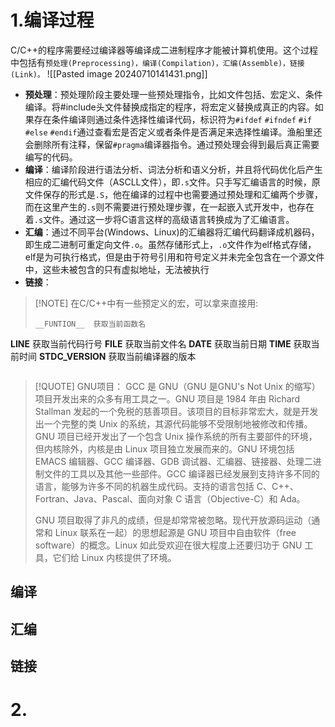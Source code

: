 # 1.编译过程
C/C++的程序需要经过编译器等编译成二进制程序才能被计算机使用。这个过程中包括有`预处理(Preprocessing)，编译(Compilation)，汇编(Assemble)，链接(Link)。`
![[Pasted image 20240710141431.png]]
- **预处理**：预处理阶段主要处理一些预处理指令，比如文件包括、宏定义、条件编译。将#include头文件替换成指定的程序，将宏定义替换成真正的内容。如果存在条件编译则通过条件选择性编译代码，标识符为`#ifdef` `#ifndef` `#if` `#else` `#endif`通过查看宏是否定义或者条件是否满足来选择性编译。渔船里还会删除所有注释，保留`#pragma`编译器指令。通过预处理会得到最后真正需要编写的代码。
- **编译**：编译阶段进行语法分析、词法分析和语义分析，并且将代码优化后产生相应的汇编代码文件（ASCLL文件），即`.s`文件。只手写汇编语言的时候，原文件保存的形式是`.S`，他在编译的过程中也需要通过预处理和汇编两个步骤，而在这里产生的`.s`则不需要进行预处理步骤，在一起嵌入式开发中，也存在着`.s`文件。通过这一步将C语言这样的高级语言转换成为了汇编语言。
- **汇编**：通过不同平台(Windows、Linux)的汇编器将汇编代码翻译成机器码，即生成二进制可重定向文件`.o`。虽然存储形式上，`.o`文件作为elf格式存储，elf是为可执行格式，但是由于符号引用和符号定义并未完全包含在一个源文件中，这些未被包含的只有虚拟地址，无法被执行
- **链接**：
>[!NOTE] 在C/C++中有一些预定义的宏，可以拿来直接用:
>```
>__FUNTION__  获取当前函数名 
__LINE__ 获取当前代码行号 
__FILE__ 获取当前文件名 
__DATE__ 获取当前日期 
__TIME__ 获取当前时间
__STDC_VERSION__  获取当前编译器的版本
>```

> [!QUOTE] GNU项目：
> GCC 是 GNU（GNU 是GNU's Not Unix 的缩写）项目开发出来的众多有用工具之一。GNU 项目是 1984 年由 Richard Stallman 发起的一个免税的慈善项目。该项目的目标非常宏大，就是开发出一个完整的类 Unix 的系统，其源代码能够不受限制地被修改和传播。GNU 项目已经开发出了一个包含 Unix 操作系统的所有主要部件的环境，但内核除外，内核是由 Linux 项目独立发展而来的。GNU 环境包括 EMACS 编辑器、GCC 编译器、GDB 调试器、汇编器、链接器、处理二进制文件的工具以及其他一些部件。GCC 编译器已经发展到支持许多不同的语言，能够为许多不同的机器生成代码。支持的语言包括 C、C++、Fortran、Java、Pascal、面向对象 C 语言（Objective-C）和 Ada。
> 
> GNU 项目取得了非凡的成绩，但是却常常被忽略。现代开放源码运动（通常和 Linux 联系在一起）的思想起源是 GNU 项目中自由软件（free software）的概念。Linux 如此受欢迎在很大程度上还要归功于 GNU 工具，它们给 Linux 内核提供了环境。



## 编译
## 汇编
## 链接
# 2.